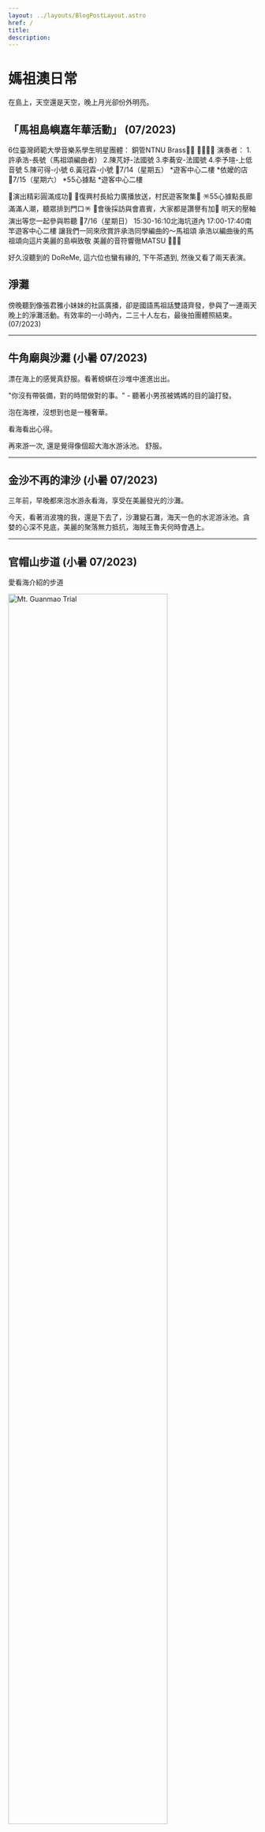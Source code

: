 ```yaml
---
layout: ../layouts/BlogPostLayout.astro
href: /
title:
description:
---
```


# 媽祖澳日常

在島上，天空還是天空，晚上月光卻份外明亮。

<!-- FIXME: start from here the latest on top -->

<!-- https://www.facebook.com/groups/486645124716583/announcements -->

## 「馬祖島嶼嘉年華活動」 (07/2023)

6位臺灣師範大學音樂系學生明星團體：
銅管NTNU Brass🎺🎺 🎺🎺🎺🎺
演奏者：
1.許承浩-長號（馬祖頌編曲者）
2.陳芃妤-法國號
3.李蕎安-法國號
4.李予瑄-上低音號
5.陳可得-小號
6.黃冠霖-小號
🎵7/14（星期五）
*遊客中心二樓
*依嬤的店
🎵7/15（星期六）
*55心據點
*遊客中心二樓

🎉演出精彩圓滿成功🎉
🎊復興村長給力廣播放送，村民遊客聚集🎊
🪅55心據點長廊滿滿人潮，聽眾排到門口🪅
👏會後採訪與會嘉賓，大家都是讚譽有加👏
明天的壓軸演出等您一起參與聆聽
🎵7/16（星期日）
15:30-16:10北海坑道內
17:00-17:40南竿遊客中心二樓
讓我們一同來欣賞許承浩同學編曲的～馬祖頌
承浩以編曲後的馬祖頌向這片美麗的島嶼致敬
美麗的音符響徹MATSU 🎵😊🎶

好久沒聽到的 DoReMe, 這六位也蠻有緣的, 下午茶遇到, 然後又看了兩天表演。
<!-- above change to latest on top -->

## 淨灘
傍晚聽到像張君雅小妹妹的社區廣播，卻是國語馬祖話雙語齊發，參與了一連兩天晚上的淨灘活動。有效率的一小時內，二三十人左右，最後拍團體照結束。 (07/2023)

---

## 牛角廟與沙灘 (小暑  07/2023)
漂在海上的感覺真舒服。看著螃蜞在沙堆中進進出出。

"你沒有帶裝備，對的時間做對的事。" - 聽著小男孩被媽媽的目的論打發。

泡在海裡，沒想到也是一種奢華。

看海看出心得。


再來游一次, 還是覺得像個超大海水游泳池。 舒服。


---


## 金沙不再的津沙 (小暑 07/2023)
三年前，早晚都來泡水游永看海，享受在美麗發光的沙灘。

今天，看著消波塊的我，還是下去了，沙灘變石灘，海天一色的水泥游泳池。貪
婪的心深不見底，美麗的聚落無力抵抗，海賊王魯夫何時會遇上。

---

## 官帽山步道 (小暑 07/2023)
愛看海介紹的步道
<!-- ![Mt. Guanmao Trial.](/GuanmaoshanTrial.jpg) -->
<img src="/GuanmaoshanTrial.jpg" width="80%" alt="Mt. Guanmao Trial"> 


植物多，46據點，360度觀景台, 還有蚊子很多的炮彈路。

### 官帽山的驕傲與榮耀
口述聊天故事, 在第六次鐵板澳口淨灘活動後。

民國 91年開始，利用週末兩天，為期四年的自發活動，感動了我。阿珠虫弟餅
的先生，做工程的參與設計，也已經走了。 二十多年後的今天，官帽生步道也
還是鐡板社區的驕傲。應該說是一輩子的驕傲，各自用專業分工帶領，步道美麗，過程動人。

炮彈路，社區鄉親整理的時候撿到，靈機一動，把它舖成步道。

軍隊駐守，多年來的垃圾也是要清。

石塊，摩托車到入口，人工搬上去。

植栽，哪邊要種什麼，好，聽你的，我們來準備。

當時很多小路都清乾淨，每條路都可以走，現在有些要躲起看不到了。


---

## 北海坑道 大漢據點
 <!-- (07/2023) -->
挖挖 挖挖挖

---

## 西尾半島物產 阿池地產淡菜
<!-- (07/2023) -->
早上到中午, 現場買了, 老闆代客料理(+100), 就木板桌擺路中央，就這樣吃起
來。 這邊的做法是連湯一起上的，喝起來還過癮的。

老闆認真的教我剝殼, 還教我黃色的是母，白色是公, 外表看不出來，打開才知道。

---

## 軍中樂園 / 831 / 軍官與士兵特約茶室 / 鵲橋 / 工兵教室
屄字電碼 8311，八三么, 就這樣來的。 走進歷史，看到代碼, 意象, 創意, 慾望,  無助, 都不曾因時間而磨滅。

無形的枷鎖也揮之不去。
過去可以有特約茶室，七十年後只能空談性專區。

鵲橋, 座落在 831前, 連接了工兵教室。 我想我懂你的厭世式幽默。

---

## 山隴獅子市場
固定擺買淡菜，牡犡算是特色。周邊外圍，不定時會出現，一些魚貝類，各種附
近海裡海邊有的，就來買一遍吃一遍吧。

---

## 馬祖民俗文物館
預計快速逛一圈，沒想到逛了兩小時。

<!-- https://vocus.cc/article/63174c93fd89780001b92832 -->

---

[Matsuverse](/)
